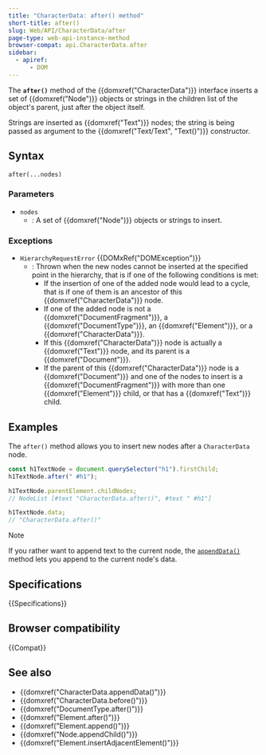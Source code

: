 ```yaml
---
title: "CharacterData: after() method"
short-title: after()
slug: Web/API/CharacterData/after
page-type: web-api-instance-method
browser-compat: api.CharacterData.after
sidebar:
  - apiref:
      - DOM
---
```


The **`after()`** method of the {{domxref("CharacterData")}} interface
inserts a set of {{domxref("Node")}} objects or strings in the children list of the
object's parent, just after the object itself.

Strings are inserted as {{domxref("Text")}} nodes; the string is being passed as argument to the {{domxref("Text/Text", "Text()")}} constructor.

## Syntax

```js-nolint
after(...nodes)
```

### Parameters

- `nodes`
  - : A set of {{domxref("Node")}} objects or strings to insert.

### Exceptions

- `HierarchyRequestError` {{DOMxRef("DOMException")}}
  - : Thrown when the new nodes cannot be inserted at the specified point in the hierarchy,
    that is if one of the following conditions is met:
    - If the insertion of one of the added node would lead to a cycle, that is if one of them is an ancestor of this {{domxref("CharacterData")}} node.
    - If one of the added node is not a {{domxref("DocumentFragment")}}, a {{domxref("DocumentType")}}, an {{domxref("Element")}}, or a {{domxref("CharacterData")}}.
    - If this {{domxref("CharacterData")}} node is actually a {{domxref("Text")}} node, and its parent is a {{domxref("Document")}}.
    - If the parent of this {{domxref("CharacterData")}} node is a {{domxref("Document")}} and one of the nodes to insert is a {{domxref("DocumentFragment")}} with more than one {{domxref("Element")}} child, or that has a {{domxref("Text")}} child.

## Examples

The `after()` method allows you to insert new nodes after a `CharacterData` node.

```js
const h1TextNode = document.querySelector("h1").firstChild;
h1TextNode.after(" #h1");

h1TextNode.parentElement.childNodes;
// NodeList [#text "CharacterData.after()", #text " #h1"]

h1TextNode.data;
// "CharacterData.after()"
```

> [!NOTE]
> If you rather want to append text to the current node,
> the [`appendData()`](/en-US/docs/Web/API/CharacterData/appendData) method lets you append to the current node's data.

## Specifications

{{Specifications}}

## Browser compatibility

{{Compat}}

## See also

- {{domxref("CharacterData.appendData()")}}
- {{domxref("CharacterData.before()")}}
- {{domxref("DocumentType.after()")}}
- {{domxref("Element.after()")}}
- {{domxref("Element.append()")}}
- {{domxref("Node.appendChild()")}}
- {{domxref("Element.insertAdjacentElement()")}}
